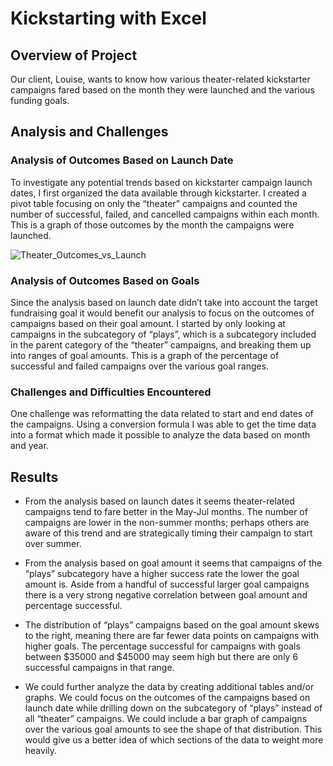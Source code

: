 # Kickstarting with Excel

## Overview of Project
Our client, Louise, wants to know how various theater-related kickstarter campaigns fared based on the month they were launched and the various funding goals.


## Analysis and Challenges

### Analysis of Outcomes Based on Launch Date
To investigate any potential trends based on kickstarter campaign launch dates, I first organized the data available through kickstarter. I created a pivot table focusing on only the “theater” campaigns and counted the number of successful, failed, and cancelled campaigns within each month. This is a graph of those outcomes by the month the campaigns were launched.

![Theater_Outcomes_vs_Launch](/assets/resources/Theater_Outcomes_vs_Launch.png)

### Analysis of Outcomes Based on Goals
Since the analysis based on launch date didn’t take into account the target fundraising goal it would benefit our analysis to focus on the outcomes of campaigns based on their goal amount. I started by only looking at campaigns in the subcategory of “plays”, which is a subcategory included in the parent category of the “theater” campaigns, and breaking them up into ranges of goal amounts. This is a graph of the percentage of successful and failed campaigns over the various goal ranges.


### Challenges and Difficulties Encountered
One challenge was reformatting the data related to start and end dates of the campaigns. Using a conversion formula I was able to get the time data into a format which made it possible to analyze the data based on month and year.


## Results

- From the analysis based on launch dates it seems theater-related campaigns tend to fare better in the May-Jul months. The number of campaigns are lower in the non-summer months; perhaps others are aware of this trend and are strategically timing their campaign to start over summer.

- From the analysis based on goal amount it seems that campaigns of the “plays” subcategory have a higher success rate the lower the goal amount is. Aside from a handful of successful larger goal campaigns there is a very strong negative correlation between goal amount and percentage successful.

- The distribution of “plays” campaigns based on the goal amount skews to the right, meaning there are far fewer data points on campaigns with higher goals. The percentage successful for campaigns with goals between $35000 and $45000 may seem high but there are only 6 successful campaigns in that range.

- We could further analyze the data by creating additional tables and/or graphs. We could focus on the outcomes of the campaigns based on launch date while drilling down on the subcategory of “plays” instead of all “theater” campaigns. We could include a bar graph of campaigns over the various goal amounts to see the shape of that distribution. This would give us a better idea of which sections of the data to weight more heavily.
